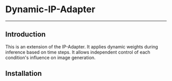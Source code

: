 # Dynamic-IP-Adapter
---
## Introduction
This is an extension of the IP-Adapter.
It applies dynamic weights during inference based on time steps.
It allows independent control of each condition's influence on image generation.

## Installation
